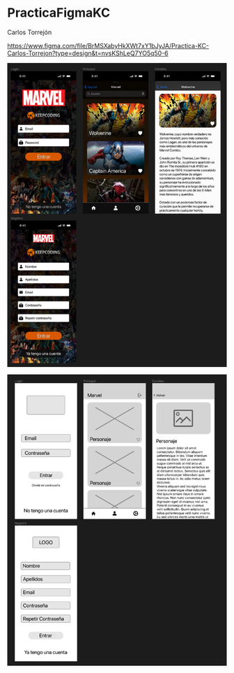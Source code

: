 # PracticaFigmaKC

Carlos Torrejón

https://www.figma.com/file/BrMSXabyHkXWt7xY1bJyJA/Practica-KC-Carlos-Torrejon?type=design&t=nvsKShLeQ7YO5q50-6

![Final](/Image/Final.png)


![Wireframe](/Image/Wireframe.png)
